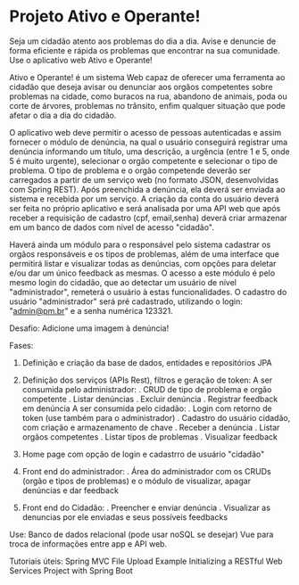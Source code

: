 # Projeto  Ativo e Operante!

Seja um cidadão atento aos problemas do dia a dia. Avise e denuncie de forma eficiente e rápida os problemas que encontrar na sua comunidade. Use o aplicativo web Ativo e Operante!  

Ativo e Operante!  é um sistema Web capaz de oferecer uma ferramenta ao cidadão que deseja avisar ou denunciar aos orgãos competentes sobre problemas na cidade, como buracos na rua, abandono de animais, poda ou corte de árvores, problemas no trânsito, enfim qualquer situação  que pode afetar o dia a dia do cidadão.

O aplicativo web deve permitir o acesso de pessoas autenticadas e assim fornecer o módulo de denúncia, na qual o usuário conseguirá registrar uma denúncia informando um título, uma descrição, a urgência (entre 1 e 5, onde 5 é muito urgente), selecionar o orgão competente e selecionar o tipo de problema. O tipo de problema e o orgão competende deverão ser carregados a partir de um serviço web (no formato JSON, desenvolvidas com Spring REST). Após preenchida a denúncia, ela deverá ser enviada ao sistema e recebida por um serviço.
A criação da conta do usuário deverá ser feita no próprio aplicativo e será analisada por uma API web que após receber a requisição de  cadastro (cpf, email,senha) deverá criar armazenar em um banco de dados com nível de acesso "cidadão".

Haverá ainda um  módulo para o responsável pelo sistema cadastrar os orgãos responsáveis e os tipos de problemas, além de uma interface que permitirá listar e visualizar todas as denúncias, com opções para deletar e/ou dar um único feedback as mesmas. O acesso a este módulo é pelo mesmo login do cidadão, que ao detectar um usuário de nível "administrador", remeterá o usuário à estas funcionalidades. O cadastro do usuário "administrador" será  pré cadastrado, utilizando o login: "admin@pm.br" e a senha numérica 123321. 


Desafio:
Adicione uma imagem à denúncia! 

Fases:
1) Definição e criação da base de dados, entidades e repositórios JPA
2) Definição dos serviços (APIs Rest), filtros e geração de token:
       A ser consumida pelo administrador:
        . CRUD de tipo de problema e orgão competente
        . Listar denúncias
        . Excluir denúncia
        . Registrar feedback em denúncia
      A ser consumida pelo cidadão:
        . Login com retorno de token (use também para o administrador)
        . Cadastro do usuário cidadão, com criação e armazenamento de chave
        . Receber a denúncia 
        . Listar orgãos competentes
        . Listar tipos de problemas 
        . Visualizar feedback

3) Home page com opção de login e cadastrro de usuário "cidadão"

4) Front end do administrador: 
        . Área do administrador com os CRUDs (orgão e tipos de problemas) e o módulo de visualizar, apagar denúncias e dar feedback

5) Front end do Cidadão:
        . Preencher e enviar denúncia
        . Visualizar as denuncias por ele enviadas e seus possíveis feedbacks

     
 Use:
Banco de dados relacional (pode usar noSQL se desejar)
Vue para troca de informações entre app e API web. 

Tutoriais úteis:
Spring MVC File Upload Example
Initializing a RESTful Web Services Project with Spring Boot
